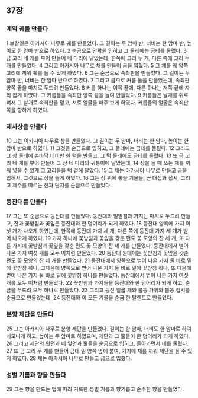 ## 37장
### 계약 궤를 만들다
1 브찰엘은 아카시아 나무로 궤를 만들었다. 그 길이는 두 암마 반, 너비는 한 암마 반, 높이도 한 암마 반으로 하였다.
2 순금으로 안팎을 입히고 그 둘레에는 금테를 둘렀다.
3 금 고리 네 개를 부어 만들어 네 다리에 달았는데, 한쪽에 고리 두 개, 다른 쪽에 고리 두 개를 만들었다.
4 그리고 아카시아 나무로 채를 만들어 금을 입혔다.
5 그 채를 궤 양쪽 고리에 끼워 궤를 들 수 있게 하였다.
6 그는 순금으로 속죄판을 만들었다. 그 길이는 두 암마 반, 너비는 한 암마 반으로 하였다.
7 그리고 금으로 커룹 둘을 만들었는데, 속죄판 양쪽 끝을 마치로 두드려 만들었다.
8 커룹 하나는 이쪽 끝에, 다른 하나는 저쪽 끝에 자리 잡게 하였다. 그 커룹들을 속죄판 양쪽 끝을 늘여 만들었다.
9 커룹들은 날개를 위로 펴서 그 날개로 속죄판을 덮고, 서로 얼굴을 마주 보게 하였다. 커룹들의 얼굴은 속죄판 쪽을 향하게 하였다.
### 제사상을 만들다
10 그는 아카시아 나무로 상을 만들었다. 그 길이는 두 암마, 너비는 한 암마, 높이는 한 암마 반으로 하였다.
11 그것을 순금으로 입히고, 그 둘레에는 금테를 둘렀다.
12 그리고 그 상 둘레에 손바닥 너비만 한 턱을 만들고, 그 턱 둘레에도 금테를 둘렀다.
13 또 금 고리 네 개를 부어 만들어 그 상 네 다리의 귀퉁이에 달았는데,
14 상을 들 때 쓰는 채를 끼워 넣을 수 있게 그 고리들을 턱 곁에 달았다.
15 그 채는 아카시아 나무로 만들고 금을 입혀서, 그것으로 상을 들게 하였다.
16 그는 상 위에 놓을 기물들, 곧 대접과 접시, 그리고 제주를 따르는 잔과 단지를 순금으로 만들었다.
### 등잔대를 만들다
17 그는 또 순금으로 등잔대를 만들었다. 등잔대의 밑받침과 가지는 마치로 두드려 만들고, 잔과 꽃받침과 꽃잎은 등잔대와 한 덩어리가 되게 하였다.
18 등잔대 양쪽에 가지 여섯 개가 나오게 하였는데, 한쪽에 등잔대 가지 세 개, 다른 쪽에 등잔대 가지 세 개가 벋어 나오게 하였다.
19 가지 하나에 꽃받침과 꽃잎을 갖춘 편도 꽃 모양의 잔 세 개, 또 다른 가지에 꽃받침과 꽃잎을 갖춘 편도 꽃 모양의 잔 세 개를 만들었다. 등잔대에서 벋어 나온 가지 여섯 개를 모두 이처럼 만들었다.
20 등잔대 원대에는 꽃받침과 꽃잎을 갖춘 편도 꽃 모양의 잔 네 개를 만들었다.
21 등잔대에서 양쪽으로 벋어 나온 가지 둘 바로 밑에 꽃받침 하나, 그다음에 양쪽으로 벋어 나온 가지 둘 바로 밑에 꽃받침 하나, 또 다음에 벋어 나온 가지 둘 바로 밑에 꽃받침 하나를 만들었다. 등잔대에서 벋어 나온 가지 여섯 개를 모두 이처럼 만들었다.
22 꽃받침과 가지들을 등잔대와 한 덩어리가 되게 하고, 순금을 두드려 모두 하나로 만들었다.
23 그리고 등잔 일곱 개와 불똥 가위와 불똥 접시를 순금으로 만들었는데,
24 등잔대와 이 모든 기물을 순금 한 탈렌트로 만들었다.
### 분향 제단을 만들다
25 그는 아카시아 나무로 분향 제단을 만들었다. 길이는 한 암마, 너비도 한 암마로 하여 네모나게 하고, 높이는 두 암마로 하였으며, 제단과 그 뿔들이 한 덩어리가 되게 하였다.
26 그리고 제단의 윗면과 네 옆면과 뿔들을 순금으로 입히고, 돌아가면서 테를 둘렀다.
27 또 금 고리 두 개를 만들어 금테 밑 양쪽 옆에 붙여, 거기에 채를 끼워 제단을 들 수 있게 하였다.
28 채는 아카시아 나무로 만들고 금으로 입혔다.
### 성별 기름과 향을 만들다
29 그는 향을 만드는 법에 따라 거룩한 성별 기름과 향기롭고 순수한 향을 만들었다.
